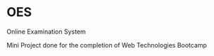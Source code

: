 # OES
Online Examination System

Mini Project done for the completion of Web Technologies Bootcamp

